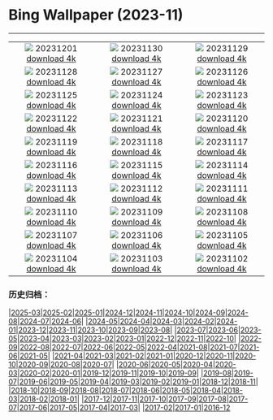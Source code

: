 # Bing Wallpaper (2023-11)
**************
| | | |
| :----: | :----: | :----: |
| ![](https://www.bing.com/th?id=OHR.LeadenhallUK_EN-GB3042111411_1920x1080.jpg) 20231201 [download 4k](https://www.bing.com/th?id=OHR.LeadenhallUK_EN-GB3042111411_UHD.jpg) | ![](https://www.bing.com/th?id=OHR.TreeLighting_EN-GB2794136797_1920x1080.jpg) 20231130 [download 4k](https://www.bing.com/th?id=OHR.TreeLighting_EN-GB2794136797_UHD.jpg) | ![](https://www.bing.com/th?id=OHR.HumanKindness_EN-GB2526768223_1920x1080.jpg) 20231129 [download 4k](https://www.bing.com/th?id=OHR.HumanKindness_EN-GB2526768223_UHD.jpg) |
| ![](https://www.bing.com/th?id=OHR.RioNegro_EN-GB2228319376_1920x1080.jpg) 20231128 [download 4k](https://www.bing.com/th?id=OHR.RioNegro_EN-GB2228319376_UHD.jpg) | ![](https://www.bing.com/th?id=OHR.BradgateFallow_EN-GB0976305371_1920x1080.jpg) 20231127 [download 4k](https://www.bing.com/th?id=OHR.BradgateFallow_EN-GB0976305371_UHD.jpg) | ![](https://www.bing.com/th?id=OHR.TajoRiver_EN-GB0539581472_1920x1080.jpg) 20231126 [download 4k](https://www.bing.com/th?id=OHR.TajoRiver_EN-GB0539581472_UHD.jpg) |
| ![](https://www.bing.com/th?id=OHR.HallofMosses_EN-GB0065099295_1920x1080.jpg) 20231125 [download 4k](https://www.bing.com/th?id=OHR.HallofMosses_EN-GB0065099295_UHD.jpg) | ![](https://www.bing.com/th?id=OHR.TeideNational_EN-GB3659708002_1920x1080.jpg) 20231124 [download 4k](https://www.bing.com/th?id=OHR.TeideNational_EN-GB3659708002_UHD.jpg) | ![](https://www.bing.com/th?id=OHR.SnakeRiverTeton_EN-GB8620836496_1920x1080.jpg) 20231123 [download 4k](https://www.bing.com/th?id=OHR.SnakeRiverTeton_EN-GB8620836496_UHD.jpg) |
| ![](https://www.bing.com/th?id=OHR.HelloSeal_EN-GB8313432120_1920x1080.jpg) 20231122 [download 4k](https://www.bing.com/th?id=OHR.HelloSeal_EN-GB8313432120_UHD.jpg) | ![](https://www.bing.com/th?id=OHR.ChapmanAdventure_EN-GB7303652402_1920x1080.jpg) 20231121 [download 4k](https://www.bing.com/th?id=OHR.ChapmanAdventure_EN-GB7303652402_UHD.jpg) | ![](https://www.bing.com/th?id=OHR.FrozenBog_EN-GB6787545750_1920x1080.jpg) 20231120 [download 4k](https://www.bing.com/th?id=OHR.FrozenBog_EN-GB6787545750_UHD.jpg) |
| ![](https://www.bing.com/th?id=OHR.MilsePolarBear_EN-GB6443152470_1920x1080.jpg) 20231119 [download 4k](https://www.bing.com/th?id=OHR.MilsePolarBear_EN-GB6443152470_UHD.jpg) | ![](https://www.bing.com/th?id=OHR.MeonHillViewUK_EN-GB5301951758_1920x1080.jpg) 20231118 [download 4k](https://www.bing.com/th?id=OHR.MeonHillViewUK_EN-GB5301951758_UHD.jpg) | ![](https://www.bing.com/th?id=OHR.AthensAcropolis_EN-GB2831546887_1920x1080.jpg) 20231117 [download 4k](https://www.bing.com/th?id=OHR.AthensAcropolis_EN-GB2831546887_UHD.jpg) |
| ![](https://www.bing.com/th?id=OHR.SarekSweden_EN-GB7471254512_1920x1080.jpg) 20231116 [download 4k](https://www.bing.com/th?id=OHR.SarekSweden_EN-GB7471254512_UHD.jpg) | ![](https://www.bing.com/th?id=OHR.RussellLupines_EN-GB2304999094_1920x1080.jpg) 20231115 [download 4k](https://www.bing.com/th?id=OHR.RussellLupines_EN-GB2304999094_UHD.jpg) | ![](https://www.bing.com/th?id=OHR.OliveOrchard_EN-GB6907892639_1920x1080.jpg) 20231114 [download 4k](https://www.bing.com/th?id=OHR.OliveOrchard_EN-GB6907892639_UHD.jpg) |
| ![](https://www.bing.com/th?id=OHR.DiwaliAyodhya_EN-GB6661092478_1920x1080.jpg) 20231113 [download 4k](https://www.bing.com/th?id=OHR.DiwaliAyodhya_EN-GB6661092478_UHD.jpg) | ![](https://www.bing.com/th?id=OHR.ValDiFunes_EN-GB6334905741_1920x1080.jpg) 20231112 [download 4k](https://www.bing.com/th?id=OHR.ValDiFunes_EN-GB6334905741_UHD.jpg) | ![](https://www.bing.com/th?id=OHR.BadlandsSunrise_EN-GB5753703796_1920x1080.jpg) 20231111 [download 4k](https://www.bing.com/th?id=OHR.BadlandsSunrise_EN-GB5753703796_UHD.jpg) |
| ![](https://www.bing.com/th?id=OHR.NorwayBirch_EN-GB0948199357_1920x1080.jpg) 20231110 [download 4k](https://www.bing.com/th?id=OHR.NorwayBirch_EN-GB0948199357_UHD.jpg) | ![](https://www.bing.com/th?id=OHR.LlanberisSnowdoniaSunset_EN-GB2196204197_1920x1080.jpg) 20231109 [download 4k](https://www.bing.com/th?id=OHR.LlanberisSnowdoniaSunset_EN-GB2196204197_UHD.jpg) | ![](https://www.bing.com/th?id=OHR.KirkilaiTower_EN-GB0394335960_1920x1080.jpg) 20231108 [download 4k](https://www.bing.com/th?id=OHR.KirkilaiTower_EN-GB0394335960_UHD.jpg) |
| ![](https://www.bing.com/th?id=OHR.LagoPehoe_EN-GB9271592844_1920x1080.jpg) 20231107 [download 4k](https://www.bing.com/th?id=OHR.LagoPehoe_EN-GB9271592844_UHD.jpg) | ![](https://www.bing.com/th?id=OHR.GuyFawkesnightKettering_EN-GB0299191885_1920x1080.jpg) 20231106 [download 4k](https://www.bing.com/th?id=OHR.GuyFawkesnightKettering_EN-GB0299191885_UHD.jpg) | ![](https://www.bing.com/th?id=OHR.SilencioSpain_EN-GB8484169314_1920x1080.jpg) 20231105 [download 4k](https://www.bing.com/th?id=OHR.SilencioSpain_EN-GB8484169314_UHD.jpg) |
| ![](https://www.bing.com/th?id=OHR.SeaNettles_EN-GB7463193359_1920x1080.jpg) 20231104 [download 4k](https://www.bing.com/th?id=OHR.SeaNettles_EN-GB7463193359_UHD.jpg) | ![](https://www.bing.com/th?id=OHR.DeathValleySalt_EN-GB5385512090_1920x1080.jpg) 20231103 [download 4k](https://www.bing.com/th?id=OHR.DeathValleySalt_EN-GB5385512090_UHD.jpg) | ![](https://www.bing.com/th?id=OHR.HautBarr_EN-GB4990917809_1920x1080.jpg) 20231102 [download 4k](https://www.bing.com/th?id=OHR.HautBarr_EN-GB4990917809_UHD.jpg) |

### 历史归档：

|[2025-03](/../2025-03/2025-03.md)|[2025-02](/../2025-02/2025-02.md)|[2025-01](/../2025-01/2025-01.md)|[2024-12](/../2024-12/2024-12.md)|[2024-11](/../2024-11/2024-11.md)|[2024-10](/../2024-10/2024-10.md)|[2024-09](/../2024-09/2024-09.md)|[2024-08](/../2024-08/2024-08.md)|[2024-07](/../2024-07/2024-07.md)|[2024-06](/../2024-06/2024-06.md)|
|[2024-05](/../2024-05/2024-05.md)|[2024-04](/../2024-04/2024-04.md)|[2024-03](/../2024-03/2024-03.md)|[2024-02](/../2024-02/2024-02.md)|[2024-01](/../2024-01/2024-01.md)|[2023-12](/../2023-12/2023-12.md)|[2023-11](/2023-11.md)|[2023-10](/../2023-10/2023-10.md)|[2023-09](/../2023-09/2023-09.md)|[2023-08](/../2023-08/2023-08.md)|
|[2023-07](/../2023-07/2023-07.md)|[2023-06](/../2023-06/2023-06.md)|[2023-05](/../2023-05/2023-05.md)|[2023-04](/../2023-04/2023-04.md)|[2023-03](/../2023-03/2023-03.md)|[2023-02](/../2023-02/2023-02.md)|[2023-01](/../2023-01/2023-01.md)|[2022-12](/../2022-12/2022-12.md)|[2022-11](/../2022-11/2022-11.md)|[2022-10](/../2022-10/2022-10.md)|
|[2022-09](/../2022-09/2022-09.md)|[2022-08](/../2022-08/2022-08.md)|[2022-07](/../2022-07/2022-07.md)|[2022-06](/../2022-06/2022-06.md)|[2022-05](/../2022-05/2022-05.md)|[2022-04](/../2022-04/2022-04.md)|[2021-08](/../2021-08/2021-08.md)|[2021-07](/../2021-07/2021-07.md)|[2021-06](/../2021-06/2021-06.md)|[2021-05](/../2021-05/2021-05.md)|
|[2021-04](/../2021-04/2021-04.md)|[2021-03](/../2021-03/2021-03.md)|[2021-02](/../2021-02/2021-02.md)|[2021-01](/../2021-01/2021-01.md)|[2020-12](/../2020-12/2020-12.md)|[2020-11](/../2020-11/2020-11.md)|[2020-10](/../2020-10/2020-10.md)|[2020-09](/../2020-09/2020-09.md)|[2020-08](/../2020-08/2020-08.md)|[2020-07](/../2020-07/2020-07.md)|
|[2020-06](/../2020-06/2020-06.md)|[2020-05](/../2020-05/2020-05.md)|[2020-04](/../2020-04/2020-04.md)|[2020-03](/../2020-03/2020-03.md)|[2020-02](/../2020-02/2020-02.md)|[2020-01](/../2020-01/2020-01.md)|[2019-12](/../2019-12/2019-12.md)|[2019-11](/../2019-11/2019-11.md)|[2019-10](/../2019-10/2019-10.md)|[2019-09](/../2019-09/2019-09.md)|
|[2019-08](/../2019-08/2019-08.md)|[2019-07](/../2019-07/2019-07.md)|[2019-06](/../2019-06/2019-06.md)|[2019-05](/../2019-05/2019-05.md)|[2019-04](/../2019-04/2019-04.md)|[2019-03](/../2019-03/2019-03.md)|[2019-02](/../2019-02/2019-02.md)|[2019-01](/../2019-01/2019-01.md)|[2018-12](/../2018-12/2018-12.md)|[2018-11](/../2018-11/2018-11.md)|
|[2018-10](/../2018-10/2018-10.md)|[2018-09](/../2018-09/2018-09.md)|[2018-08](/../2018-08/2018-08.md)|[2018-07](/../2018-07/2018-07.md)|[2018-06](/../2018-06/2018-06.md)|[2018-05](/../2018-05/2018-05.md)|[2018-04](/../2018-04/2018-04.md)|[2018-03](/../2018-03/2018-03.md)|[2018-02](/../2018-02/2018-02.md)|[2018-01](/../2018-01/2018-01.md)|
|[2017-12](/../2017-12/2017-12.md)|[2017-11](/../2017-11/2017-11.md)|[2017-10](/../2017-10/2017-10.md)|[2017-09](/../2017-09/2017-09.md)|[2017-08](/../2017-08/2017-08.md)|[2017-07](/../2017-07/2017-07.md)|[2017-06](/../2017-06/2017-06.md)|[2017-05](/../2017-05/2017-05.md)|[2017-04](/../2017-04/2017-04.md)|[2017-03](/../2017-03/2017-03.md)|
|[2017-02](/../2017-02/2017-02.md)|[2017-01](/../2017-01/2017-01.md)|[2016-12](/../2016-12/2016-12.md)